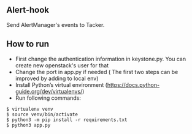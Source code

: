 ## Alert-hook
Send AlertManager's events to Tacker.
## How to run
* First change the authentication information in keystone.py. You can create new openstack's user for that
* Change the port in app.py if needed ( The first two steps can be improved by adding to local env)
* Install Python’s virtual environment (https://docs.python-guide.org/dev/virtualenvs/) 
* Run following commands:
```
$ virtualenv venv
$ source venv/bin/activate
$ python3 -m pip install -r requirements.txt
$ python3 app.py
```

